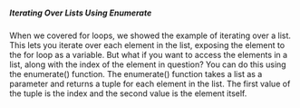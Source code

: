 ##### Iterating Over Lists Using Enumerate

When we covered for loops, we showed the example of iterating over a list. 
This lets you iterate over each element in the list, exposing the element to the for loop as a variable. 
But what if you want to access the elements in a list, along with the index of the element in question?
You can do this using the enumerate() function. 
The enumerate() function takes a list as a parameter and returns a tuple for each element in the list. 
The first value of the tuple is the index and the second value is the element itself.
